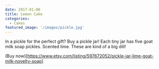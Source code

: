 ```yaml
---
date: 2017-01-06
title: Lemon Cake
categories:
  - Cakes
featured_image: '/images/pickle.jpg'
---
```

In a pickle for the perfect gift? Buy a pickle jar! Each tiny jar has five goat milk soap pickles. Scented lime. These are kind of a big dill!

(Buy now)[https://www.etsy.com/listing/597672052/pickle-jar-lime-goat-milk-novelty-soap]
